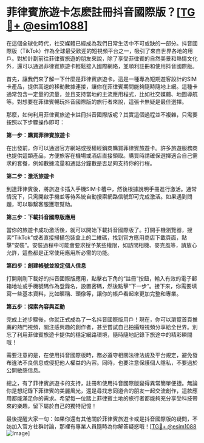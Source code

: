 # 菲律賓旅遊卡怎麽註冊抖音國際版？[[TG💪+ @esim1088](https://t.me/s/esim1088)]

在這個全球化時代，社交媒體已經成為我們日常生活中不可或缺的一部分。抖音國際版（TikTok）作為全球最受歡迎的短視頻平台之一，吸引了來自世界各地的用戶。對於計劃前往菲律賓旅遊的朋友來說，除了享受菲律賓的自然美景和熱情文化外，還可以通過菲律賓旅遊卡輕鬆接入國際網絡，並順利註冊和使用抖音國際版。

首先，讓我們來了解一下什麼是菲律賓旅遊卡。這是一種專為短期遊客設計的SIM卡產品，提供高速的移動數據連接，讓你在菲律賓期間能夠隨時隨地上網。這種卡通常包含一定量的流量，並且支持當地的主流應用程式，比如社交媒體、地圖導航等。對想要在菲律賓暢玩抖音國際版的旅行者來說，這張卡無疑是最佳選擇。

那麼，如何利用菲律賓旅遊卡註冊抖音國際版呢？其實這個過程並不複雜，只需要按照以下步驟操作即可：

**第一步：購買菲律賓旅遊卡**

在出發前，你可以通過官方網站或授權經銷商購買菲律賓旅遊卡。許多旅遊服務商也提供這類產品，方便旅客在機場或酒店直接領取。購買時請確保選擇適合自己需求的套餐，例如數據流量和通話分鐘數是否足夠支持你的行程。

**第二步：激活旅遊卡**

到達菲律賓後，將旅遊卡插入手機SIM卡槽中，然後根據說明手冊進行激活。通常情況下，只需開啟手機並等待系統自動搜索網路信號即可完成激活。如果遇到問題，可以聯繫客服獲取幫助。

**第三步：下載抖音國際版應用**

當你的旅遊卡成功激活後，就可以開始下載抖音國際版了。打開手機瀏覽器，搜索“TikTok”或者直接掃描包裝盒上的二維碼，找到官方應用商店下載頁面，點擊“安裝”。安裝過程中可能會要求授予某些權限，如訪問相機、麥克風等，請放心允許，這些都是正常使用應用所必需的功能。

**第四步：創建帳號並設定個人信息**

打開剛剛下載好的抖音國際版應用，點擊右下角的“註冊”按鈕，輸入有效的電子郵箱地址或手機號碼作為登錄名，設置密碼，然後點擊“下一步”。接下來，你需要填寫一些基本資料，比如暱稱、頭像等，讓你的帳戶看起來更加完整和專業。

**第五步：探索內容與互動**

完成上述步驟後，你就正式成為了一名抖音國際版用戶！現在，你可以瀏覽首頁推薦的熱門視頻，關注感興趣的創作者，甚至嘗試自己拍攝短視頻分享給全世界。別忘了利用菲律賓旅遊卡提供的穩定網路環境，隨時隨地記錄下旅途中的精彩瞬間哦！

需要注意的是，在使用抖音國際版時，務必遵守相關法律法規及平台規定，避免發布違法不良信息或侵犯他人權益的內容。同時，也要注意保護個人隱私，不要過於公開敏感信息。

總之，有了菲律賓旅遊卡的支持，註冊和使用抖音國際版變得異常簡單便捷。無論你是想記錄下菲律賓的美麗風光，還是尋找志同道合的朋友一起交流創作，這款應用都能滿足你的需求。希望每一位踏上菲律賓土地的旅行者都能夠充分享受科技帶來的樂趣，留下屬於自己的獨特記憶！

最後提醒大家一句：如果你還有其他關於菲律賓旅遊卡或是抖音國際版的疑問，不妨加入官方社群討論，那裡有專業人員隨時為你解答疑惑哦！[[TG💪+ @esim1088](https://t.me/s/esim1088) ![Image](https://i.postimg.cc/4NQfJmqS/Snipaste-2025-05-13-00-14-12.png)]